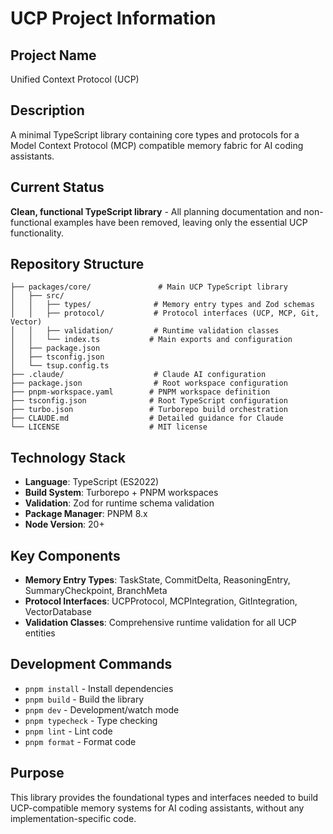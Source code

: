 # UCP Project Information

## Project Name
Unified Context Protocol (UCP)

## Description
A minimal TypeScript library containing core types and protocols for a Model Context Protocol (MCP) compatible memory fabric for AI coding assistants.

## Current Status
**Clean, functional TypeScript library** - All planning documentation and non-functional examples have been removed, leaving only the essential UCP functionality.

## Repository Structure
```
├── packages/core/               # Main UCP TypeScript library
│   ├── src/
│   │   ├── types/              # Memory entry types and Zod schemas
│   │   ├── protocol/           # Protocol interfaces (UCP, MCP, Git, Vector)
│   │   ├── validation/         # Runtime validation classes
│   │   └── index.ts           # Main exports and configuration
│   ├── package.json
│   ├── tsconfig.json
│   └── tsup.config.ts
├── .claude/                    # Claude AI configuration
├── package.json                # Root workspace configuration
├── pnpm-workspace.yaml        # PNPM workspace definition
├── tsconfig.json              # Root TypeScript configuration
├── turbo.json                 # Turborepo build orchestration
├── CLAUDE.md                  # Detailed guidance for Claude
└── LICENSE                    # MIT license
```

## Technology Stack
- **Language**: TypeScript (ES2022)
- **Build System**: Turborepo + PNPM workspaces
- **Validation**: Zod for runtime schema validation
- **Package Manager**: PNPM 8.x
- **Node Version**: 20+

## Key Components
- **Memory Entry Types**: TaskState, CommitDelta, ReasoningEntry, SummaryCheckpoint, BranchMeta
- **Protocol Interfaces**: UCPProtocol, MCPIntegration, GitIntegration, VectorDatabase
- **Validation Classes**: Comprehensive runtime validation for all UCP entities

## Development Commands
- `pnpm install` - Install dependencies
- `pnpm build` - Build the library
- `pnpm dev` - Development/watch mode
- `pnpm typecheck` - Type checking
- `pnpm lint` - Lint code
- `pnpm format` - Format code

## Purpose
This library provides the foundational types and interfaces needed to build UCP-compatible memory systems for AI coding assistants, without any implementation-specific code.